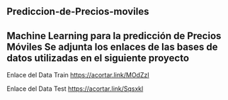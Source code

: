 ## Prediccion-de-Precios-moviles
Machine Learning para la predicción de Precios Móviles
Se adjunta los enlaces de las bases de datos utilizadas en el siguiente proyecto 
-----------------------------------------------------------------
Enlace del Data Train https://acortar.link/MOdZzI

Enlace del Data Test https://acortar.link/Sqsxkl
